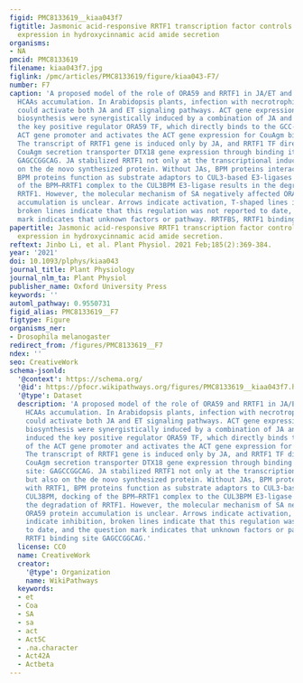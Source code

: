 ```yaml
---
figid: PMC8133619__kiaa043f7
figtitle: Jasmonic acid-responsive RRTF1 transcription factor controls DTX18 gene
  expression in hydroxycinnamic acid amide secretion
organisms:
- NA
pmcid: PMC8133619
filename: kiaa043f7.jpg
figlink: /pmc/articles/PMC8133619/figure/kiaa043-F7/
number: F7
caption: 'A proposed model of the role of ORA59 and RRTF1 in JA/ET and JA-induced
  HCAAs accumulation. In Arabidopsis plants, infection with necrotrophic pathogens
  could activate both JA and ET signaling pathways. ACT gene expression and CouAgm
  biosynthesis were synergistically induced by a combination of JA and ET. JA/ET induced
  the key positive regulator ORA59 TF, which directly binds to the GCC-box of the
  ACT gene promoter and activates the ACT gene expression for CouAgm biosynthesis.
  The transcript of RRTF1 gene is induced only by JA, and RRTF1 TF directly activates
  CouAgm secretion transporter DTX18 gene expression through binding its target site:
  GAGCCGGCAG. JA stabilized RRTF1 not only at the transcriptional induction, but also
  on the de novo synthesized protein. Without JAs, BPM proteins interact with RRTF1,
  BPM proteins function as substrate adaptors to CUL3-based E3-ligases CUL3BPM, docking
  of the BPM–RRTF1 complex to the CUL3BPM E3-ligase results in the degradation of
  RRTF1. However, the molecular mechanism of SA negatively affected ORA59 protein
  accumulation is unclear. Arrows indicate activation, T-shaped lines indicate inhibition,
  broken lines indicate that this regulation was not reported to date, and the question
  mark indicates that unknown factors or pathway. RRTFBS, RRTF1 binding site GAGCCGGCAG.'
papertitle: Jasmonic acid-responsive RRTF1 transcription factor controls DTX18 gene
  expression in hydroxycinnamic acid amide secretion.
reftext: Jinbo Li, et al. Plant Physiol. 2021 Feb;185(2):369-384.
year: '2021'
doi: 10.1093/plphys/kiaa043
journal_title: Plant Physiology
journal_nlm_ta: Plant Physiol
publisher_name: Oxford University Press
keywords: ''
automl_pathway: 0.9550731
figid_alias: PMC8133619__F7
figtype: Figure
organisms_ner:
- Drosophila melanogaster
redirect_from: /figures/PMC8133619__F7
ndex: ''
seo: CreativeWork
schema-jsonld:
  '@context': https://schema.org/
  '@id': https://pfocr.wikipathways.org/figures/PMC8133619__kiaa043f7.html
  '@type': Dataset
  description: 'A proposed model of the role of ORA59 and RRTF1 in JA/ET and JA-induced
    HCAAs accumulation. In Arabidopsis plants, infection with necrotrophic pathogens
    could activate both JA and ET signaling pathways. ACT gene expression and CouAgm
    biosynthesis were synergistically induced by a combination of JA and ET. JA/ET
    induced the key positive regulator ORA59 TF, which directly binds to the GCC-box
    of the ACT gene promoter and activates the ACT gene expression for CouAgm biosynthesis.
    The transcript of RRTF1 gene is induced only by JA, and RRTF1 TF directly activates
    CouAgm secretion transporter DTX18 gene expression through binding its target
    site: GAGCCGGCAG. JA stabilized RRTF1 not only at the transcriptional induction,
    but also on the de novo synthesized protein. Without JAs, BPM proteins interact
    with RRTF1, BPM proteins function as substrate adaptors to CUL3-based E3-ligases
    CUL3BPM, docking of the BPM–RRTF1 complex to the CUL3BPM E3-ligase results in
    the degradation of RRTF1. However, the molecular mechanism of SA negatively affected
    ORA59 protein accumulation is unclear. Arrows indicate activation, T-shaped lines
    indicate inhibition, broken lines indicate that this regulation was not reported
    to date, and the question mark indicates that unknown factors or pathway. RRTFBS,
    RRTF1 binding site GAGCCGGCAG.'
  license: CC0
  name: CreativeWork
  creator:
    '@type': Organization
    name: WikiPathways
  keywords:
  - et
  - Coa
  - SA
  - sa
  - act
  - Act5C
  - .na.character
  - Act42A
  - Actbeta
---
```

